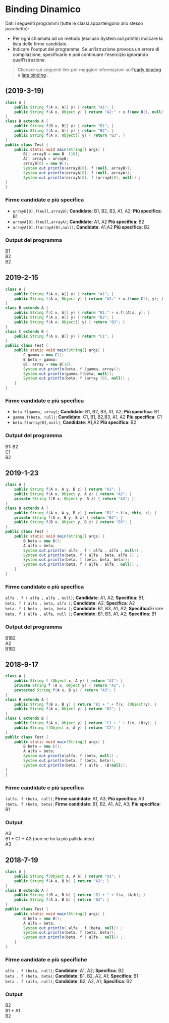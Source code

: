 # Binding Dinamico
Dati i seguenti programmi (tutte le classi appartengono allo stesso pacchetto):
* Per ogni chiamata ad un metodo (escluso System.out.println) indicare la lista delle firme candidate.
* Indicare l'output del programma. Se un'istruzione provoca un errore di compilazione, specificarlo e poii continuare l'esercizio ignorando quell'istruzione.
> Cliccare sui seguenti link per maggiori informazioni sull'[early binding](http://www.datrevo.com/learly-binding-in-java-lezione-6-di-java-avanzato/) e [late binding](http://www.datrevo.com/il-late-binding-in-java-lezione-7-di-java-avanzato/) .
## (2019-3-19)
```java
class A {
    public String f(A x, A[] y) { return "A1"; }
    public String f(A x, Object y) { return "A2:" + x.f(new B(), null); }
}
class B extends A {
    public String f(B x, B[] y) { return "B1"; }
    public String f(A x, A[] y) { return "B2"; }
    public String f(A x, Object[] y) { return "B3"; }
}
public class Test { 
    public static void main(String[] args) {
        B[] arrayB = new B  [10];
        A[] arrayA = arrayB;
        arrayB[0] = new B();
        System.out.println(arrayB[0]. f (null, arrayB));
        System.out.println(arrayA[0]. f (null, arrayA));
        System.out.println(arrayA[0]. f (arrayA[0], null)) ;
}
}
```
### Firme candidate e più specifica
* `arrayB[0].f(null,arrayB)`; **Candidate**: B1, B2, B3, A1, A2; **Più specifica**: B1</br>
* `arrayA[0].f(null,arrayA)`; **Candidate**: A1, A2 **Più specifica**: B2</br>
* `arrayA[0].f(arrayA[0],null)`; **Candidate**: A1,A2 **Più specifica**: B2
### Output del programma
B1</br> B2</br> B2

<!--   -->
## 2019-2-15
```java
class A {
    public String f(A x, A[] y) { return "A1"; }
    public String f(A x, Object y) { return "A2:" + x.f(new C(), y); }
}
class B extends A {
    public String f(C x, A[] y) { return "B1:" + x.f((A)x, y); }
    public String f(A x, A[] y) { return "B2"; }
    public String f(A x, Object[] y) { return "B3"; }
}
class C extends B {
    public String f(A x, B[] y) { return "C1"; }
}
public class Test {
    public static void main(String[] args) {
        C gamma = new C();
        B beta = gamma;
        B[] array = new B[10];
        System.out.println(beta. f (gamma, array));
        System.out.println(gamma.f(beta, null));
        System.out.println(beta. f (array [0], null)) ;
    }
}
```
### Firme candidate e più specifica
* `beta.f(gamma, array)`; **Candidate**: B1, B2, B3, A1, A2; **Più specifica**: B1</br>
* `gamma.f(beta, null)`; **Candidate**: C1, B1, B2,B3, A1, A2 **Più specifica**: C1<br>
* `beta.f(array[0],null)`; **Candidate**: A1,A2 **Più specifica**: B2
### Output del programma
B1: B2</br>
C1</br>
B2
<!--   -->

## 2019-1-23
```java
class A {
    public String f(A x, A y, B z) { return "A1"; }
    public String f(A x, Object y, A z) { return "A2"; }
    private String f(B x, Object y, B z) { return "A3"; }
}   
class B extends A { 
    public String f(A x, A y, B z) { return "B1" + f(x, this, z); }
    private String f(A x, B y, B z) { return "B2"; }
    public String f(B x, Object y, B z) { return "B3"; }    
}   
public class Test { 
    public static void main(String[] args) {    
        B beta = new B();   
        A alfa = beta;
        System.out.println( alfa . f ( alfa , alfa , null)) ;
        System.out.println(beta. f ( alfa , beta, alfa )) ;
        System.out.println(beta. f (beta, beta, beta));
        System.out.println(beta. f ( alfa , alfa , null)) ;
    }
}
```
### Firme candidate e più specifica
`alfa . f ( alfa , alfa , null)`; **Candidate**: A1, A2; **Specifica**: B1;</br>
`beta. f ( alfa , beta, alfa )`; **Candidate**: A2; **Specifica**: A2</br>
`beta. f ( beta , beta, beta )`; **Candidate**: B1, B3, A1, A2; **Specifica**:Errore</br>
`beta. f ( alfa , alfa, null )`; **Candidate**: B1,  B3, A1, A2; **Specifica**: B1</br> 

### Output del programma
B1B2</br>
A2</br>
B1B2

## 2018-9-17
```java
class A {
    public String f (Object x, A y) { return "A1"; }
    private String f (A x, Object y) { return "A2"; }
    protected String f(A x, B y) { return "A3"; }
}
class B extends A {
    public String f(B x, B y) { return "B1 + " + f(x, (Object)y); }
    public String f(A x, Object y) { return "B2"; }
}
class C extends B {
    public String f(A x, Object y) { return "C1 + " + f(x, (B)y); }
    public String f(Object x, A y) { return "C2"; }
}
public class Test {
    public static void main(String[] args) {
        B beta = new C();
        A alfa = beta;
        System.out.println(alfa. f (beta, null)) ;
        System.out.println(beta. f (beta, beta));
        System.out.println(beta. f ( alfa , (B)null));
}
}
```
### Firme candidate e più specifica
`(alfa. f (beta, null)`; **Firme candidate**: A1, A3; **Più specifica**: A3</br>
`(beta. f (beta, beta)`; **Firme candidate**: B1, B2, A1, A2, A3; **Più specifica**: B1
### Output
A3</br>
B1 + C1 + A3 (non ne ho la più pallida idea)</br>
A3

## 2018-7-19
```java
class A {
    public String f(Object a, A b) { return "A1"; }
    public String f(A a, B b) { return "A2"; }
}
class B extends A {
    public String f(B a, B b) { return "B1 + " + f(a, (A)b); }
    public String f(A a, B b) { return "B2"; }
}
public class Test {
    public static void main(String[] args) {
        B beta = new B();
        A alfa = beta;
        System.out.println( alfa . f (beta, null)) ;
        System.out.println(beta. f (beta, beta));
        System.out.println(beta. f ( alfa , null)) ;
    }
}
```
### Firme candidate e più specifiche
`alfa . f (beta, null)`; **Candidate**: A1, A2; **Specifica**: B2</br>
`beta . f (beta, beta)`; **Candidate**: B1, B2, A2, A1; **Specifica**: B1</br>
`beta . f (alfa, null)`; **Candidate**: B2, A2, A1; **Specifica**: B2
### Output
B2</br>
B1 + A1</br>
B2

